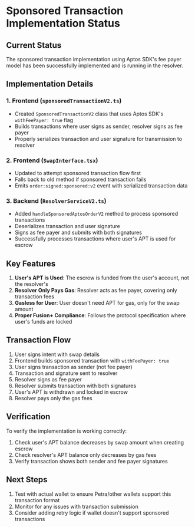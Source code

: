 # Sponsored Transaction Implementation Status

## Current Status
The sponsored transaction implementation using Aptos SDK's fee payer model has been successfully implemented and is running in the resolver.

## Implementation Details

### 1. Frontend (`sponsoredTransactionV2.ts`)
- Created `SponsoredTransactionV2` class that uses Aptos SDK's `withFeePayer: true` flag
- Builds transactions where user signs as sender, resolver signs as fee payer
- Properly serializes transaction and user signature for transmission to resolver

### 2. Frontend (`SwapInterface.tsx`)
- Updated to attempt sponsored transaction flow first
- Falls back to old method if sponsored transaction fails
- Emits `order:signed:sponsored:v2` event with serialized transaction data

### 3. Backend (`ResolverServiceV2.ts`)
- Added `handleSponsoredAptosOrderV2` method to process sponsored transactions
- Deserializes transaction and user signature
- Signs as fee payer and submits with both signatures
- Successfully processes transactions where user's APT is used for escrow

## Key Features
1. **User's APT is Used**: The escrow is funded from the user's account, not the resolver's
2. **Resolver Only Pays Gas**: Resolver acts as fee payer, covering only transaction fees
3. **Gasless for User**: User doesn't need APT for gas, only for the swap amount
4. **Proper Fusion+ Compliance**: Follows the protocol specification where user's funds are locked

## Transaction Flow
1. User signs intent with swap details
2. Frontend builds sponsored transaction with `withFeePayer: true`
3. User signs transaction as sender (not fee payer)
4. Transaction and signature sent to resolver
5. Resolver signs as fee payer
6. Resolver submits transaction with both signatures
7. User's APT is withdrawn and locked in escrow
8. Resolver pays only the gas fees

## Verification
To verify the implementation is working correctly:
1. Check user's APT balance decreases by swap amount when creating escrow
2. Check resolver's APT balance only decreases by gas fees
3. Verify transaction shows both sender and fee payer signatures

## Next Steps
1. Test with actual wallet to ensure Petra/other wallets support this transaction format
2. Monitor for any issues with transaction submission
3. Consider adding retry logic if wallet doesn't support sponsored transactions